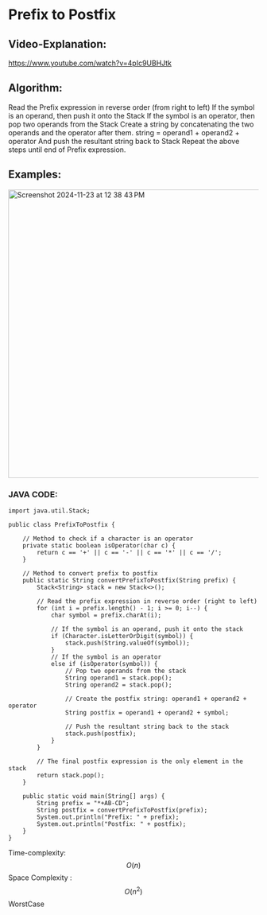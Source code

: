 # Prefix to Postfix
## Video-Explanation:
https://www.youtube.com/watch?v=4pIc9UBHJtk

## Algorithm:
Read the Prefix expression in reverse order (from right to left)
If the symbol is an operand, then push it onto the Stack
If the symbol is an operator, then pop two operands from the Stack 
Create a string by concatenating the two operands and the operator after them. 
string = operand1 + operand2 + operator 
And push the resultant string back to Stack
Repeat the above steps until end of Prefix expression.

## Examples:
<img width="580" alt="Screenshot 2024-11-23 at 12 38 43 PM" src="https://github.com/user-attachments/assets/8fde56a4-f794-42a6-885b-c95e6bc0bc1f">

### JAVA CODE:
```
import java.util.Stack;

public class PrefixToPostfix {

    // Method to check if a character is an operator
    private static boolean isOperator(char c) {
        return c == '+' || c == '-' || c == '*' || c == '/';
    }

    // Method to convert prefix to postfix
    public static String convertPrefixToPostfix(String prefix) {
        Stack<String> stack = new Stack<>();

        // Read the prefix expression in reverse order (right to left)
        for (int i = prefix.length() - 1; i >= 0; i--) {
            char symbol = prefix.charAt(i);

            // If the symbol is an operand, push it onto the stack
            if (Character.isLetterOrDigit(symbol)) {
                stack.push(String.valueOf(symbol));
            } 
            // If the symbol is an operator
            else if (isOperator(symbol)) {
                // Pop two operands from the stack
                String operand1 = stack.pop();
                String operand2 = stack.pop();

                // Create the postfix string: operand1 + operand2 + operator
                String postfix = operand1 + operand2 + symbol;

                // Push the resultant string back to the stack
                stack.push(postfix);
            }
        }

        // The final postfix expression is the only element in the stack
        return stack.pop();
    }

    public static void main(String[] args) {
        String prefix = "*+AB-CD";
        String postfix = convertPrefixToPostfix(prefix);
        System.out.println("Prefix: " + prefix);
        System.out.println("Postfix: " + postfix);
    }
}
```
Time-complexity: $$O(n)$$
Space Complexity : $$O(n^2)$$ WorstCase




```
